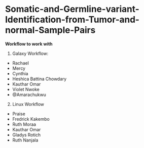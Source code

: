 # Somatic-and-Germline-variant-Identification-from-Tumor-and-normal-Sample-Pairs


**Workflow to work with**

1. Galaxy Workflow:
- Rachael 
- Mercy
- Cynthia
- Heshica Battina Chowdary
- Kauthar Omar
-  Violet Nwoke
- @Amarachukwu


2. Linux Workflow
- Praise 
- Fredrick Kakembo
- Ruth Moraa
- Kauthar Omar
- Gladys Rotich
- Ruth Nanjala


